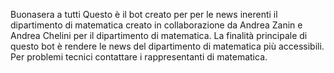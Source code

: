 Buonasera a tutti 
Questo è il bot creato per per le news inerenti il dipartimento di matematica creato in collaborazione da Andrea Zanin e Andrea Chelini per il dipartimento di matematica.
La finalità principale di questo bot è rendere le news del dipartimento di matematica più accessibili.
Per problemi tecnici contattare i rappresentanti di matematica.
